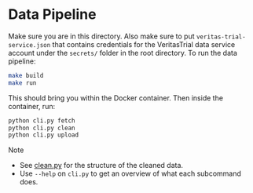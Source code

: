 # Data Pipeline

Make sure you are in this directory. Also make sure to put `veritas-trial-service.json` that contains credentials for the VeritasTrial data service account under the `secrets/` folder in the root directory. To run the data pipeline:

```bash
make build
make run
```

This should bring you within the Docker container. Then inside the container, run:

```bash
python cli.py fetch
python cli.py clean
python cli.py upload
```

> [!NOTE]
> - See [clean.py](./clean.py) for the structure of the cleaned data.
> - Use `--help` on `cli.py` to get an overview of what each subcommand does.

